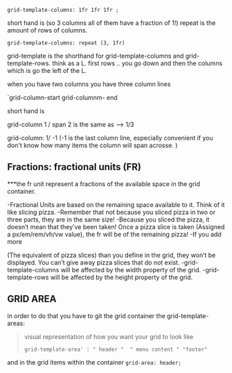 `grid-template-columns: 1fr 1fr 1fr ; `

short hand is (so 3 columns all of them have a fraction of 1!)
repeat is the amount of rows of columns.

`grid-template-columns: repeat (3, 1fr)`

grid-template is the shorthand for grid-template-columns and grid-template-rows. think as a L. first rows .. you go down and then the columns which is go the left of the L.

when you have two columns you have three column lines


`grid-column-start 
grid-columnm- end 

short hand is 

grid-column 1 / span 2 is the same as --> 1/3 

grid-column: 1/ -1 (-1 is the last column line, especially convenient if you don't know how many items the column will span acrosse. )

## Fractions: fractional units (FR)

***the fr unit represent a fractions of the available space in the grid container.

-Fractional Units are based on the remaining space available to it. Think of it like slicing pizza.
-Remember that not because you sliced pizza in two or three parts, they are in the same size!
-Because you sliced the pizza, it doesn’t mean that they’ve been taken! Once a pizza slice is taken (Assigned a px/em/rem/vh/vw value), the fr will be of the remaining pizza!
-If you add more <div> (The equivalent of pizza slices) than you define in the grid, they won’t be displayed. You can’t give away pizza slices that do not exist.
-grid-template-columns will be affected by the width property of the grid.
-grid-template-rows will be affected by the height property of the grid.

## GRID AREA
in order to do that you have to git the grid container the grid-template-areas:

> visual representation of how you want your grid to look like
>
>`grid-template-area' : " header " 
>" menu content "
>"footer"`
>

and in the grid items within the container
`grid-area: header;`

